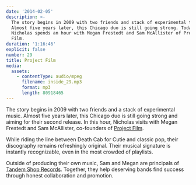 ```yaml
---
date: '2014-02-05'
description: >-
  The story begins in 2009 with two friends and stack of experimental tunes.
  Almost five years later, this Chicago duo is still going strong. Today,
  Nicholas spends an hour with Megan Frestedt and Sam McAllister of Project
  Film.
duration: '1:16:46'
explicit: false
number: 29
title: Project Film
media:
  assets:
    - contentType: audio/mpeg
      filename: inside_29.mp3
      format: mp3
      length: 80918465
---
```

The story begins in 2009 with two friends and a stack of experimental music. Almost five years later, this Chicago duo is still going strong and aiming for their second release. In this hour, Nicholas visits with Megan Frestedt and Sam McAllister, co-founders of [Project Film](http://youloveprojectfilm.com).

While riding the line between Death Cab for Cutie and classic pop, their discography remains refreshingly original. Their musical signature is instantly recognizable, even in the most crowded of playlists.

Outside of producing their own music, Sam and Megan are principals of [Tandem Shop Records](http://tandemshoprecords.com). Together, they help deserving bands find success through honest collaboration and promotion.
